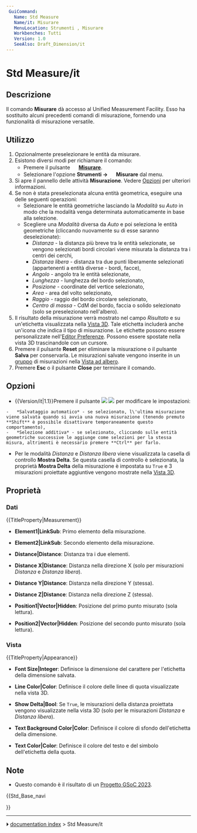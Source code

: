 ```yaml
---
 GuiCommand:
   Name: Std Measure
   Name/it: Misurare
   MenuLocation: Strumenti , Misurare
   Workbenches: Tutti
   Version: 1.0
   SeeAlso: Draft_Dimension/it
---
```


# Std Measure/it



## Descrizione

Il comando **Misurare** dà accesso al Unified Measurement Facility. Esso ha sostituito alcuni precedenti comandi di misurazione, fornendo una funzionalità di misurazione versatile.



## Utilizzo

1.  Opzionalmente preselezionare le entità da misurare.
2.  Esistono diversi modi per richiamare il comando:
    -   Premere il pulsante **<img src="images/Std_Measure.svg" width=16px> [Misurare](Std_Measure/it.md)**.
    -   Selezionare l\'opzione **Strumenti → <img src="images/Std_Measure.svg" width=16px> Misurare** dal menu.
3.  Si apre il pannello delle attività **Misurazione**. Vedere [Opzioni](#Opzioni.md) per ulteriori informazioni.
4.  Se non è stata preselezionata alcuna entità geometrica, eseguire una delle seguenti operazioni:
    -   Selezionare le entità geometriche lasciando la *Modalità* su *Auto* in modo che la modalità venga determinata automaticamente in base alla selezione.
    -   Scegliere una *Modalità* diversa da *Auto* e poi seleziona le entità geometriche (cliccando nuovamente su di esse saranno deselezionate):
        -   *Distanza* - la distanza più breve tra le entità selezionate, se vengono selezionati bordi circolari viene misurata la distanza tra i centri dei cerchi,
        -   *Distanza libera* - distanza tra due punti liberamente selezionati (appartenenti a entità diverse - bordi, facce),
        -   *Angolo* - angolo tra le entità selezionate,
        -   *Lunghezza* - lunghezza del bordo selezionato,
        -   *Posizione* - coordinate del vertice selezionato,
        -   *Area* - area del volto selezionato,
        -   *Raggio* - raggio del bordo circolare selezionato,
        -   *Centro di massa* - CdM del bordo, faccia o solido selezionato (solo se preselezionato nell\'albero).
5.  Il risultato della misurazione verrà mostrato nel campo *Risultato* e su un\'etichetta visualizzata nella [Vista 3D](3D_view/it.md). Tale etichetta includerà anche un\'icona che indica il tipo di misurazione. Le etichette possono essere personalizzate nell\'[Editor Preferenze](Preferences_Editor/it.md). Possono essere spostate nella vista 3D trascinandole con un cursore.
6.  Premere il pulsante **Reset** per eliminare la misurazione o il pulsante **Salva** per conservarla. Le misurazioni salvate vengono inserite in un [gruppo](Std_Group/it.md) di misurazioni nella [Vista ad albero](Tree_view/it.md).
7.  Premere **Esc** o il pulsante **Close** per terminare il comando.



## Opzioni

-    {{Version/it|1.1}}Premere il pulsante **<img src="images/Preferences-system.svg" width=x16px> <img src="images/Toolbar_flyout_arrow.svg" width=x16px>** per modificare le impostazioni:

    -   *Salvataggio automatico* - se selezionato, l\'ultima misurazione viene salvata quando si avvia una nuova misurazione (tenendo premuto **Shift** è possibile disattivare temporaneamente questo comportamento),
    -   *Selezione additiva* - se selezionato, cliccando sulle entità geometriche successive le aggiunge come selezioni per la stessa misura, altrimenti è necessario premere **Ctrl** per farlo.

-   Per le modalità *Distanza* e *Distanza libera* viene visualizzata la casella di controllo **Mostra Delta**. Se questa casella di controllo è selezionata, la proprietà **Mostra Delta** della misurazione è impostata su `True` e 3 misurazioni proiettate aggiuntive vengono mostrate nella [Vista 3D](3D_view/it.md).



## Proprietà



### Dati


{{TitleProperty|Measurement}}


<div class="mw-translate-fuzzy">

-    **Element1|LinkSub**: Primo elemento della misurazione.

-    **Element2|LinkSub**: Secondo elemento della misurazione.

-    **Distance|Distance**: Distanza tra i due elementi.

-    **Distance X|Distance**: Distanza nella direzione X (solo per misurazioni *Distanza* e *Distanza libera*).

-    **Distance Y|Distance**: Distanza nella direzione Y (stessa).

-    **Distance Z|Distance**: Distanza nella direzione Z (stessa).

-    **Position1|Vector|Hidden**: Posizione del primo punto misurato (sola lettura).

-    **Position2|Vector|Hidden**: Posizione del secondo punto misurato (sola lettura).


</div>



### Vista


{{TitleProperty|Appearance}}

-    **Font Size|Integer**: Definisce la dimensione del carattere per l\'etichetta della dimensione salvata.

-    **Line Color|Color**: Definisce il colore delle linee di quota visualizzate nella vista 3D.

-    **Show Delta|Bool**: Se `True`, le misurazioni della distanza proiettata vengono visualizzate nella vista 3D (solo per le misurazioni *Distanza* e *Distanza libera*).

-    **Text Background Color|Color**: Definisce il colore di sfondo dell\'etichetta della dimensione.

-    **Text Color|Color**: Definisce il colore del testo e del simbolo dell\'etichetta della quota.



## Note

-   Questo comando è il risultato di un [Progetto GSoC 2023](Unified_Measurement_Facility.md).





{{Std_Base_navi

}}



---
⏵ [documentation index](../README.md) > Std Measure/it
